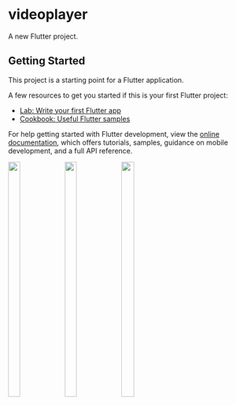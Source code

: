# videoplayer

A new Flutter project.

## Getting Started

This project is a starting point for a Flutter application.

A few resources to get you started if this is your first Flutter project:

- [Lab: Write your first Flutter app](https://docs.flutter.dev/get-started/codelab)
- [Cookbook: Useful Flutter samples](https://docs.flutter.dev/cookbook)

For help getting started with Flutter development, view the
[online documentation](https://docs.flutter.dev/), which offers tutorials,
samples, guidance on mobile development, and a full API reference.
<p>
  <img src = "https://user-images.githubusercontent.com/114208600/230638811-954b5cdd-7e09-478e-a015-c34e3780ab70.png" width=22% height=35%>
  <img src = "https://user-images.githubusercontent.com/114208600/230639528-780d2bf5-4056-4347-9f01-66d0182545f7.png" width=22% height=35%>
  <img src = "https://user-images.githubusercontent.com/114208600/230639538-5f41d567-5e66-4ce5-9a65-162f3d388a17.png" width=23% height=35%>
 
</p>



